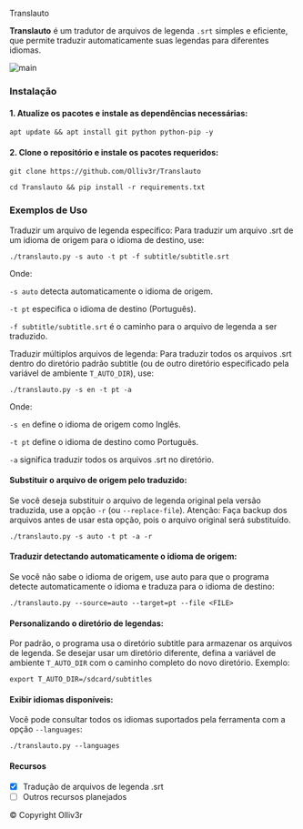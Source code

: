 Translauto

**Translauto** é um tradutor de arquivos de legenda `.srt` simples e eficiente, que permite traduzir automaticamente suas legendas para diferentes idiomas.

![main](https://github.com/Olliv3r/Translauto/blob/main/media/translauto.gif)

### Instalação

#### 1. Atualize os pacotes e instale as dependências necessárias:

```
apt update && apt install git python python-pip -y
```

#### 2. Clone o repositório e instale os pacotes requeridos:

```
git clone https://github.com/Olliv3r/Translauto
```
```
cd Translauto && pip install -r requirements.txt
```

### Exemplos de Uso

Traduzir um arquivo de legenda específico:
Para traduzir um arquivo .srt de um idioma de origem para o idioma de destino, use:

```
./translauto.py -s auto -t pt -f subtitle/subtitle.srt
```

Onde:

`-s auto` detecta automaticamente o idioma de origem.

`-t pt` especifica o idioma de destino (Português).

`-f subtitle/subtitle.srt` é o caminho para o arquivo de legenda a ser traduzido.

Traduzir múltiplos arquivos de legenda:
Para traduzir todos os arquivos .srt dentro do diretório padrão subtitle (ou de outro diretório especificado pela variável de ambiente `T_AUTO_DIR`), use:

```
./translauto.py -s en -t pt -a
```

Onde:

`-s en` define o idioma de origem como Inglês.

`-t pt` define o idioma de destino como Português.

`-a` significa traduzir todos os arquivos .srt no diretório.

#### Substituir o arquivo de origem pelo traduzido:

Se você deseja substituir o arquivo de legenda original pela versão traduzida, use a opção `-r` (ou `--replace-file`). Atenção: Faça backup dos arquivos antes de usar esta opção, pois o arquivo original será substituído.

```
./translauto.py -s auto -t pt -a -r
```

#### Traduzir detectando automaticamente o idioma de origem:

Se você não sabe o idioma de origem, use auto para que o programa detecte automaticamente o idioma e traduza para o idioma de destino:

```
./translauto.py --source=auto --target=pt --file <FILE>
```

#### Personalizando o diretório de legendas:

Por padrão, o programa usa o diretório subtitle para armazenar os arquivos de legenda. Se desejar usar um diretório diferente, defina a variável de ambiente `T_AUTO_DIR` com o caminho completo do novo diretório. Exemplo:

```
export T_AUTO_DIR=/sdcard/subtitles
```

#### Exibir idiomas disponíveis:

Você pode consultar todos os idiomas suportados pela ferramenta com a opção `--languages`:

```
./translauto.py --languages
```

#### Recursos
 - [x] Tradução de arquivos de legenda .srt
 - [ ] Outros recursos planejados

© Copyright Olliv3r
